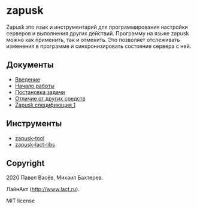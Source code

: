 # zapusk

Zapusk это язык и инструментарий для программирования настройки серверов и выполнения других действий.
Программу на языке zapusk можно как применить, так и отменить.
Это позволяет отслеживать изменения в программе и синхронизировать состояние сервера с ней.

## Документы

* [Введение](0-intro.md)
* [Начало работы](examples/1-getting-started.zdb)
* [Постановка задачи](1-task.md)
* [Отличие от других средств](2-look-around.md)
* [Zapusk спецификация 1](spec-1.md)

## Инструменты

* [zapusk-tool](https://github.com/pavelvasev/zapusk-tool)
* [zapusk-lact-libs](https://github.com/pavelvasev/zapusk-lact-libs)

## Copyright
2020 Павел Васёв, Михаил Бахтерев.

ЛайнАкт (http://www.lact.ru).

MIT license
